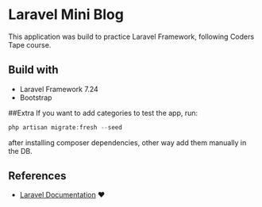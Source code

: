 # Laravel Mini Blog
This  application was build to practice  Laravel Framework, following Coders Tape course.

## Build with
- Laravel Framework 7.24
- Bootstrap

##Extra
If you want to add categories to test the app, run:
```php
php artisan migrate:fresh --seed
```
after installing composer dependencies, other way add them manually in the DB.


## References
- [Laravel Documentation](https://laravel.com/ "Laravel Documentation") :heart: